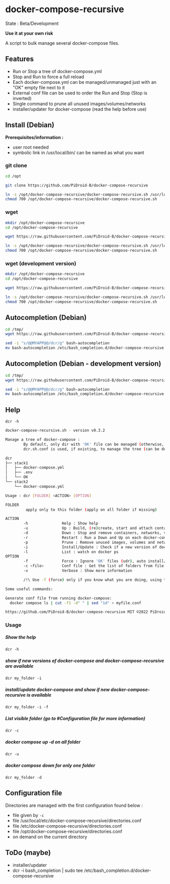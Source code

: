 # docker-compose-recursive

State : Beta/Development

**Use it at your own risk**

A script to bulk manage several docker-compose files.

## Features

- Run or Stop a tree of docker-compose.yml
- Stop and Run to force a full reload
- Each docker-compose.yml can be managed/unmanaged just with an "OK" empty file next to it
- External conf file can be used to order the Run and Stop (Stop is inverted)
- Single command to prune all unused images/volumes/networks
- installer/updater for docker-compose (read the help before use)


## Install (Debian)

**Prerequisites/information :**
- user root needed
- symbolic link in /usr/local/bin/ can be named as what you want

### git clone
```bash
cd /opt

git clone https://github.com/PiDroid-B/docker-compose-recursive

ln -s /opt/docker-compose-recursive/docker-compose-recursive.sh /usr/local/bin/dcr
chmod 700 /opt/docker-compose-recursive/docker-compose-recursive.sh
```

### wget
```bash
mkdir /opt/docker-compose-recursive
cd /opt/docker-compose-recursive

wget https://raw.githubusercontent.com/PiDroid-B/docker-compose-recursive/main/docker-compose-recursive.sh

ln -s /opt/docker-compose-recursive/docker-compose-recursive.sh /usr/local/bin/dcr
chmod 700 /opt/docker-compose-recursive/docker-compose-recursive.sh
```

### wget (development version)
```bash
mkdir /opt/docker-compose-recursive
cd /opt/docker-compose-recursive

wget https://raw.githubusercontent.com/PiDroid-B/docker-compose-recursive/dev/docker-compose-recursive.sh

ln -s /opt/docker-compose-recursive/docker-compose-recursive.sh /usr/local/bin/dcr
chmod 700 /opt/docker-compose-recursive/docker-compose-recursive.sh
```

## Autocompletion (Debian)
```bash
cd /tmp/
wget https://raw.githubusercontent.com/PiDroid-B/docker-compose-recursive/main/bash-autocompletion

sed -i "s/@@MYAPP@@/dcr/g" bash-autocompletion
mv bash-autocompletion /etc/bash_completion.d/docker-compose-recursive
```

## Autocompletion (Debian - development version)
```bash
cd /tmp/
wget https://raw.githubusercontent.com/PiDroid-B/docker-compose-recursive/dev/bash-autocompletion

sed -i "s/@@MYAPP@@/dcr/g" bash-autocompletion
mv bash-autocompletion /etc/bash_completion.d/docker-compose-recursive
```

## Help

`dcr -h`
```bash
docker-compose-recursive.sh - version v0.3.2

Manage a tree of docker-compose :
        By default, only dir with 'OK' file can be managed (otherwise, use the 'force' option)
        dcr.sh.conf is used, if existing, to manage the tree (can be defined with -c)

dcr
├── stack1
│   ├── docker-compose.yml
│   ├── .env
│   └── OK
└── stack2
    └── docker-compose.yml

Usage : dcr [FOLDER] <ACTION> [OPTION]

FOLDER
         apply only to this folder (apply on all folder if missing)

ACTION
        -h               Help : Show help
        -u               Up : Build, (re)create, start and attach containers for each docker-compose
        -d               Down : Stop and remove containers, networks, volumes and images created
        -r               Restart : Run a Down and Up on each docker-compose
        -p               Prune : Remove unused images, volumes and networks
        -i               Install/Update : Check if a new version of docker-compose and dcr exist (autoupdate for docker-compose if force)
        -l               List : watch on docker ps
OPTION
        -f               Force : Ignore 'OK' files (udr), auto install/upgrade (-i)
        -c <file>        Conf file : Get the list of folders from file instead of generate it
        -v               Verbose : Show more information

        /!\ Use -f (force) only if you know what you are doing, using this script is at your own risk

Some useful commands:

Generate conf file from running docker-compose:
  docker compose ls | cut -f1 -d" " | sed "1d" > myfile.conf

https://github.com/PiDroid-B/docker-compose-recursive MIT ©2022 PiDroid-B 
```
### Usage

##### Show the help
`dcr -h`

##### show if new versions of docker-compose and docker-compose-recursive are available
`dcr my_folder -i`

##### install/update docker-compose and show if new docker-compose-recursive is available
`dcr my_folder -i -f`

##### List visible folder (go to #Configuration file for more information)
`dcr -c`

##### docker compose up -d on all folder
`dcr -u`

##### docker compose down for only one folder
`dcr my_folder -d`


## Configuration file

Directories are managed with the first configuration found below :
- file given by `-c`
- file /usr/local/etc/docker-compose-recursive/directories.conf
- file /etc/docker-compose-recursive/directories.conf
- file /opt/docker-compose-recursive/directories.conf
- on demand on the current directory


## ToDo (maybe)

- installer/updater
- dcr -i bash_completion | sudo tee /etc/bash_completion.d/docker-compose-recursive
